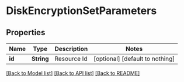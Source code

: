 # DiskEncryptionSetParameters


## Properties
Name | Type | Description | Notes
------------ | ------------- | ------------- | -------------
**id** | **String** | Resource Id | [optional] [default to nothing]


[[Back to Model list]](../README.md#models) [[Back to API list]](../README.md#api-endpoints) [[Back to README]](../README.md)


